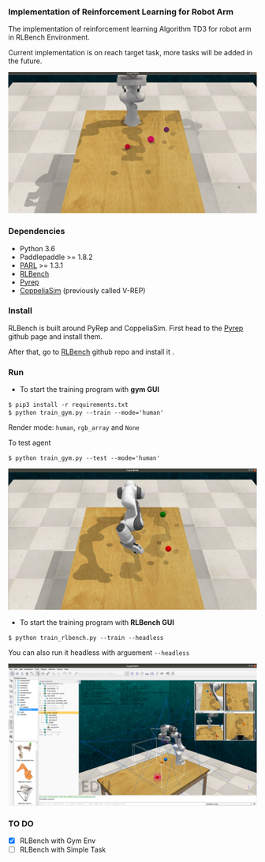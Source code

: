 ### Implementation of Reinforcement Learning  for Robot Arm

The implementation of reinforcement learning Algorithm TD3 for robot arm in RLBench Environment.

Current implementation is on reach target task, more tasks will be added in the future.

![](imgs/rlbench_gym.gif)

### Dependencies

- Python 3.6
- Paddlepaddle >= 1.8.2
- [PARL](https://github.com/PaddlePaddle/PARL) >= 1.3.1
- [RLBench](https://github.com/stepjam/RLBench)
- [Pyrep](https://github.com/stepjam/PyRep)
- [CoppeliaSim](http://www.coppeliarobotics.com/) (previously called V-REP)

### Install
RLBench is built around PyRep and CoppeliaSim. First head to the [Pyrep](https://github.com/stepjam/PyRep) github page and install them.

After that, go to [RLBench](https://github.com/stepjam/RLBench) github repo and install it .

### Run

- To start  the training program with **gym GUI**

```
$ pip3 install -r requirements.txt
$ python train_gym.py --train --mode='human'
```

Render mode: `human`, `rgb_array` and `None`

To test agent

```
$ python train_gym.py --test --mode='human'
```

![](imgs/rlbench_gym_reachtarget.png)


- To start  the training program with **RLBench GUI**

```
$ python train_rlbench.py --train --headless
```

You can also run it headless with arguement `--headless`

![](imgs/rlbench_reachtarget.png)

### TO DO

- [x]  RLBench with Gym Env
- [ ]  RLBench with Simple Task